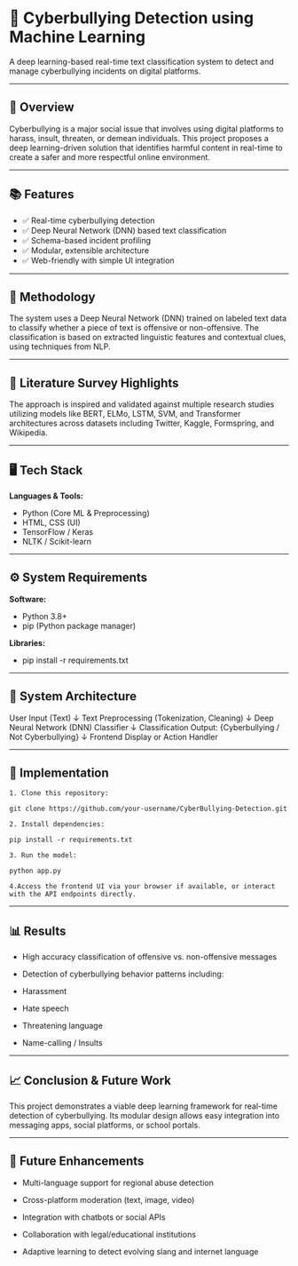 # 🚨 Cyberbullying Detection using Machine Learning

A deep learning-based real-time text classification system to detect and manage cyberbullying incidents on digital platforms.

---

## 📌 Overview

Cyberbullying is a major social issue that involves using digital platforms to harass, insult, threaten, or demean individuals. This project proposes a deep learning-driven solution that identifies harmful content in real-time to create a safer and more respectful online environment.

---

## 📚 Features

- ✅ Real-time cyberbullying detection
- ✅ Deep Neural Network (DNN) based text classification
- ✅ Schema-based incident profiling
- ✅ Modular, extensible architecture
- ✅ Web-friendly with simple UI integration

---

## 🧠 Methodology

The system uses a Deep Neural Network (DNN) trained on labeled text data to classify whether a piece of text is offensive or non-offensive. The classification is based on extracted linguistic features and contextual clues, using techniques from NLP.

---

## 🔬 Literature Survey Highlights

The approach is inspired and validated against multiple research studies utilizing models like BERT, ELMo, LSTM, SVM, and Transformer architectures across datasets including Twitter, Kaggle, Formspring, and Wikipedia.

---

## 🖥️ Tech Stack

**Languages & Tools:**
- Python (Core ML & Preprocessing)
- HTML, CSS (UI)
- TensorFlow / Keras
- NLTK / Scikit-learn

---

## ⚙️ System Requirements

**Software:**
- Python 3.8+
- pip (Python package manager)

**Libraries:**

- pip install -r requirements.txt

---

## 🧩 System Architecture

User Input (Text)
      ↓
Text Preprocessing (Tokenization, Cleaning)
      ↓
Deep Neural Network (DNN) Classifier
      ↓
Classification Output: {Cyberbullying / Not Cyberbullying}
      ↓
Frontend Display or Action Handler


---

## 🚀 Implementation

```
1. Clone this repository:

git clone https://github.com/your-username/CyberBullying-Detection.git

2. Install dependencies:

pip install -r requirements.txt

3. Run the model:

python app.py

4.Access the frontend UI via your browser if available, or interact with the API endpoints directly.

```
---

## 📊 Results

- High accuracy classification of offensive vs. non-offensive messages

- Detection of cyberbullying behavior patterns including:

- Harassment

- Hate speech

- Threatening language

- Name-calling / Insults

---

## 📈 Conclusion & Future Work
This project demonstrates a viable deep learning framework for real-time detection of cyberbullying. Its modular design allows easy integration into messaging apps, social platforms, or school portals.

---

## 🔮 Future Enhancements
- Multi-language support for regional abuse detection

- Cross-platform moderation (text, image, video)

- Integration with chatbots or social APIs

- Collaboration with legal/educational institutions

- Adaptive learning to detect evolving slang and internet language

